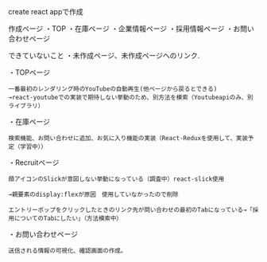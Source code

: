create react appで作成

作成ページ
・TOP
・在庫ページ
・企業情報ページ
・採用情報ページ
・お問い合わせページ


できていないこと
・未作成ページ、未作成ページへのリンク.

・TOPページ　

    一番最初のレンダリング時のYouTubeの自動再生(他ページから戻るとできる)
    →react-youtubeでの実装で期待しない挙動のため、別方法を模索（Youtubeapiのみ、別ライブラリ）

・在庫ページ

    検索機能、お問い合わせに追加、お気に入り機能の実装（React-Reduxを使用して、実装予定（学習中））

・Recruitページ

    顔アイコンのSlickが意図しない挙動になっている（調査中）react-slick使用

    →親要素のdisplay:flexが原因　使用していなかったので削除

    エントリーポップをクリックしたときのリンク先が問い合わせの最初のTabになっている→「採用についてのTabにしたい」（方法模索中）

・お問い合わせページ

    送信される情報の可視化、確認画面の作成。